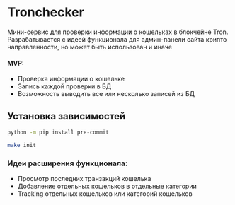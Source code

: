 # Tronchecker

Мини-сервис для проверки информации о кошельках в блокчейне Tron.  
Разрабатывается с идеей функционала для админ-панели сайта крипто направленности, но может быть использован и иначе

#### MVP:
- Проверка информации о кошельке
- Запись каждой проверки в БД
- Возможность выводить все или несколько записей из БД 


##  Установка зависимостей

```bash
python -m pip install pre-commit
```

```bash
make init
```

### Идеи расширения функционала:  

 - Просмотр последних транзакций кошелька
 - Добавление отдельных кошельков в отдельные категории
 - Tracking отдельных кошельков или категорий кошельков 
